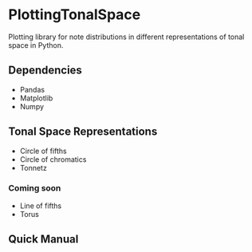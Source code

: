 # PlottingTonalSpace
Plotting library for note distributions in different representations of tonal space in Python.

## Dependencies
- Pandas
- Matplotlib
- Numpy

## Tonal Space Representations
- Circle of fifths
- Circle of chromatics
- Tonnetz
### Coming soon
- Line of fifths
- Torus

## Quick Manual
